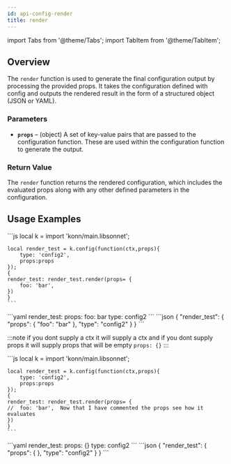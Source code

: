 ```yaml
---
id: api-config-render
title: render
---
```

import Tabs from '@theme/Tabs';
import TabItem from '@theme/TabItem';

## Overview
The `render` function is used to generate the final configuration output by processing the provided props. It takes the configuration defined with config and outputs the rendered result in the form of a structured object (JSON or YAML).

### Parameters

- **`props`** – (object) A set of key-value pairs that are passed to the configuration function. These are used within the configuration function to generate the output.
### Return Value
The `render` function returns the rendered configuration, which includes the evaluated props along with any other defined parameters in the configuration.

## Usage Examples
<Tabs>
  <TabItem value="jsonnet" label="Jsonnet" default>
    ```js
    local k = import 'konn/main.libsonnet';

    local render_test = k.config(function(ctx,props){
        type: 'config2',
        props:props
    });
    {
    render_test: render_test.render(props= {  
        foo: 'bar',
    })
    }
    ``` 
  </TabItem>
  <TabItem value="yaml" label="YAML Output">
    ```yaml
    render_test:
    props:
        foo: bar
    type: config2
    ```
  </TabItem>
  <TabItem value="json" label="JSON Output">
    ```json
    {
      "render_test": {
        "props": {
          "foo": "bar"
        },
        "type": "config2"
      }
    }
    ```
  </TabItem>
</Tabs>



:::note
if you dont supply a ctx it will supply a ctx and if you dont supply props it will supply props that will be empty  `props: {}`
:::

<Tabs>
  <TabItem value="jsonnet" label="Jsonnet" default>
    ```js
    local k = import 'konn/main.libsonnet';

    local render_test = k.config(function(ctx,props){
        type: 'config2',
        props:props
    });
    {
    render_test: render_test.render(props= {  
    //  foo: 'bar',  Now that I have commented the props see how it evaluates 
    })
    }
    ``` 
  </TabItem>
  <TabItem value="yaml" label="YAML Output">
    ```yaml
    render_test:
      props: {}
      type: config2
    ```
  </TabItem>
  <TabItem value="json" label="JSON Output">
    ```json
    {
      "render_test": {
        "props": { },
        "type": "config2"
      }
    }
    ```
  </TabItem>
</Tabs>
